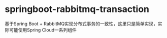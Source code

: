 # springboot-rabbitmq-transaction
基于Spring Boot + RabbitMQ实现分布式事务的一致性，这里只是简单实现，实际可能使用Spring Cloud一系列组件
